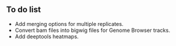 ## To do list

- Add merging options for multiple replicates.
- Convert bam files into bigwig files for Genome Browser tracks.
- Add deeptools heatmaps.


